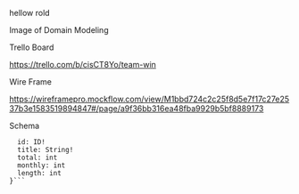 hellow rold 


Image of Domain Modeling






Trello Board 

https://trello.com/b/cisCT8Yo/team-win


Wire Frame

https://wireframepro.mockflow.com/view/M1bbd724c2c25f8d5e7f17c27e2537b3e1583519894847#/page/a9f36bb316ea48fba9929b5bf8889173


Schema

```type Tasks @model {
  id: ID!
  title: String!
  total: int
  monthly: int
  length: int
}```

